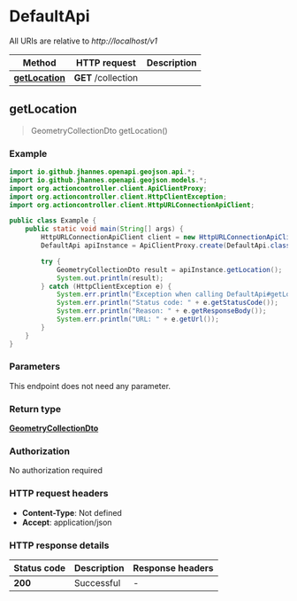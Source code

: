 # DefaultApi

All URIs are relative to *http://localhost/v1*

Method | HTTP request | Description
------------- | ------------- | -------------
[**getLocation**](DefaultApi.md#getLocation) | **GET** /collection | 



## getLocation

> GeometryCollectionDto getLocation()



### Example

```java
import io.github.jhannes.openapi.geojson.api.*;
import io.github.jhannes.openapi.geojson.models.*;
import org.actioncontroller.client.ApiClientProxy;
import org.actioncontroller.client.HttpClientException;
import org.actioncontroller.client.HttpURLConnectionApiClient;

public class Example {
    public static void main(String[] args) {
        HttpURLConnectionApiClient client = new HttpURLConnectionApiClient("http://localhost/v1");
        DefaultApi apiInstance = ApiClientProxy.create(DefaultApi.class, httpClient);

        try {
            GeometryCollectionDto result = apiInstance.getLocation();
            System.out.println(result);
        } catch (HttpClientException e) {
            System.err.println("Exception when calling DefaultApi#getLocation");
            System.err.println("Status code: " + e.getStatusCode());
            System.err.println("Reason: " + e.getResponseBody());
            System.err.println("URL: " + e.getUrl());
        }
    }
}
```

### Parameters

This endpoint does not need any parameter.

### Return type

[**GeometryCollectionDto**](GeometryCollectionDto.md)

### Authorization

No authorization required

### HTTP request headers

- **Content-Type**: Not defined
- **Accept**: application/json

### HTTP response details
| Status code | Description | Response headers |
|-------------|-------------|------------------|
| **200** | Successful |  -  |

